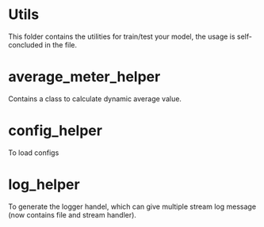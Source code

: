 # Utils
This folder contains the utilities for train/test your model, the usage is self-concluded in the file.

# average_meter_helper
Contains a class to calculate dynamic average value.

# config_helper
To load configs

# log_helper
To generate the logger handel, which can give multiple stream log message (now contains file and stream handler).
